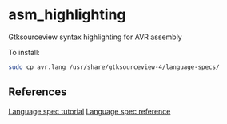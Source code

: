 # asm_highlighting
Gtksourceview syntax highlighting for AVR assembly

To install:
```bash
sudo cp avr.lang /usr/share/gtksourceview-4/language-specs/
```

## References

[Language spec tutorial](https://developer-old.gnome.org/gtksourceview/4.2/lang-tutorial.html)
[Language spec reference](https://developer-old.gnome.org/gtksourceview/4.2/lang-reference.html)
